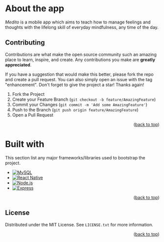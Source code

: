 # About the app
_*Medito*_ is a mobile app which aims to teach how to manage feelings and thoughts with the lifelong skill of everyday mindfulness, any time of the day.




<!-- CONTRIBUTING -->
## Contributing

Contributions are what make the open source community such an amazing place to learn, inspire, and create. Any contributions you make are **greatly appreciated**.

If you have a suggestion that would make this better, please fork the repo and create a pull request. You can also simply open an issue with the tag "enhancement".
Don't forget to give the project a star! Thanks again!

1. Fork the Project
2. Create your Feature Branch (`git checkout -b feature/AmazingFeature`)
3. Commit your Changes (`git commit -m 'Add some AmazingFeature'`)
4. Push to the Branch (`git push origin feature/AmazingFeature`)
5. Open a Pull Request

<p align="right">(<a href="#readme-top">back to top</a>)</p>


# Built with
This section list any major frameworks/libraries used to bootstrap the project.

* [![MySQL][MySQL]][MySQL]
* [![React Native][ReactNative]][ReactNative]
* [![Node.js][Node.js]][Node.js]
* [![Express][Express]][Express]
<p align="right">(<a href="#readme-top">back to top</a>)</p>


<!-- LICENSE -->
## License

Distributed under the MIT License. See `LICENSE.txt` for more information.

<p align="right">(<a href="#readme-top">back to top</a>)</p>

<!-- MARKDOWN LINKS & IMAGES -->
<!-- https://www.markdownguide.org/basic-syntax/#reference-style-links -->
[ReactNative]: https://img.shields.io/badge/ReactNative-20232A?style=for-the-badge&logo=react&logoColor=61DAFB
[Node.js]:https://img.shields.io/badge/Node.js-43853D?style=for-the-badge&logo=node.js&logoColor=white
[MySQL]:https://img.shields.io/badge/MySQL-00000F?style=for-the-badge&logo=mysql&logoColor=white
[Express]:https://img.shields.io/badge/Express.js-404D59?style=for-the-badge

